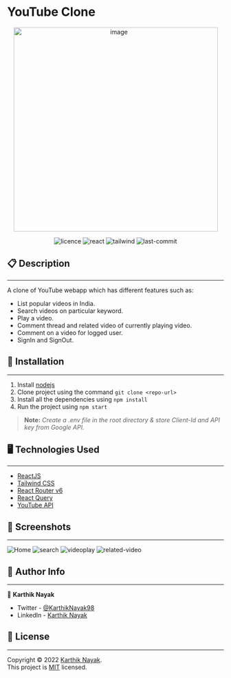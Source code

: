 # YouTube Clone

<p align='center'><img width="475" alt="image" src="https://user-images.githubusercontent.com/39642646/150481047-c62c1aa2-fd4b-4887-a4da-715c59bb82c8.png"></p>

<p align='center'>
  <img alt="licence" src="https://img.shields.io/github/license/Karthik-Nayak98/youtube-clone?color=blue">
  <img alt='react' src='https://img.shields.io/badge/React-17.0.2+-61DBFB?&logo=react&alt=%22react%16version%22'/>
  <img alt='tailwind' src='https://img.shields.io/badge/Tailwind-3.0.12-38BDF8?&logo=tailwindcss&alt=%22react%16version%22'/>
  <img alt='last-commit' src='https://img.shields.io/github/last-commit/karthik-nayak98/youtube-clone'/>
</p>

## 📋 Description

---

A clone of YouTube webapp which has different features such as:

- List popular videos in India.
- Search videos on particular keyword.
- Play a video.
- Comment thread and related video of currently playing video.
- Comment on a video for logged user.
- SignIn and SignOut.

## 🚀 Installation

---

1. Install [nodejs](https://nodejs.org/en/)
1. Clone project using the command `git clone <repo-url>`
1. Install all the dependencies using `npm install`
1. Run the project using `npm start`

> **Note:** _Create a .env file in the root directory & store Client-Id and API key from Google API._

## 🖥️ Technologies Used

---

- [ReactJS](https://reactjs.org/)
- [Tailwind CSS](https://tailwindcss.com)
- [React Router v6](https://reactrouter.com/)
- [React Query](https://react-query.tanstack.com/overview)
- [YouTube API](https://developers.google.com/youtube/v3/docs/)

## 📸 Screenshots

---

![Home](https://user-images.githubusercontent.com/39642646/150553097-6a72de91-8223-46c0-90e1-4066b981f5eb.jpg)
![search](https://user-images.githubusercontent.com/39642646/150553155-aeb5e9e4-01f8-420e-8efd-9d575c47e6d1.jpg)
![videoplay](https://user-images.githubusercontent.com/39642646/150553189-aac27643-c427-4a22-89a4-7f5be7e249f0.jpg)
![related-video](https://user-images.githubusercontent.com/39642646/150553169-5159c250-21df-48b0-a799-1b3cce3d46ef.jpg)

## 👨 Author Info

---

👤 **Karthik Nayak**

- Twitter - [@KarthikNayak98](https://twitter.com/KarthikNayak98)
- LinkedIn - [Karthik Nayak](https://www.linkedin.com/in/karthiknayak98)

## 📝 License

---

Copyright © 2022 [Karthik Nayak](https://github.com/karthik-nayak98).<br />
This project is [MIT](https://github.com/Karthik-Nayak98/youtube-clone/blob/main/LICENSE) licensed.

